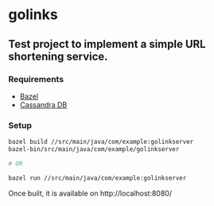 # golinks

## Test project to implement a simple URL shortening service.

### Requirements

+ [Bazel](https://bazel.build)
+ [Cassandra DB](http://cassandra.apache.org/)

### Setup

```bash
bazel build //src/main/java/com/example:golinkserver
bazel-bin/src/main/java/com/example/golinkserver

# OR

bazel run //src/main/java/com/example:golinkserver
```

Once built, it is available on http://localhost:8080/

